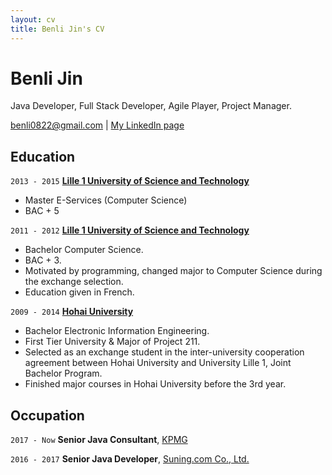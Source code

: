 ```yaml
---
layout: cv
title: Benli Jin's CV
---
```

# Benli Jin
Java Developer, Full Stack Developer, Agile Player, Project Manager.

<div id="webaddress">
<a href="benli0822@gmail.com">benli0822@gmail.com</a>
| <a href="https://www.linkedin.com/in/benlijin/">My LinkedIn page</a>
</div>


<!-- ## Currently

Standing on the shoulders of giants

### Specialized in

Laws of motion, gravitation, minting coins, disliking [Robert Hooke](http://en.wikipedia.org/wiki/Robert_Hooke)


### Research interests

Cooling, power series, optics, alchemy, planetary motions, apples. -->


## Education

`2013 - 2015`
__[Lille 1 University of Science and Technology](https://en.wikipedia.org/wiki/Lille_University_of_Science_and_Technology)__

- Master E-Services (Computer Science)
- BAC + 5
  
`2011 - 2012`
__[Lille 1 University of Science and Technology](https://en.wikipedia.org/wiki/Lille_University_of_Science_and_Technology)__

- Bachelor Computer Science.
- BAC + 3.
- Motivated by programming, changed major to Computer Science during the exchange selection.
- Education given in French.

`2009 - 2014`
__[Hohai University](https://en.wikipedia.org/wiki/Hohai_University)__

- Bachelor Electronic Information Engineering.
- First Tier University & Major of Project 211.
- Selected as an exchange student in the inter-university cooperation agreement between Hohai University and University Lille 1, Joint Bachelor Program.
- Finished major courses in Hohai University before the 3rd year.


<!-- 
## Awards

`2012`
President, *Royal Society*, London, UK

Associate, *French Academy of Science*, Paris, France

 -->

<!-- ## Publications -->

<!-- A list is also available [online](http://scholar.google.co.uk/citations?user=LTOTl0YAAAAJ) -->

<!-- ### Journals

`1669`
Newton Sir I, De analysi per æquationes numero terminorum infinitas. 

`1669`
Lectiones opticæ.

etc. etc. etc. -->
<!-- 
### Patents

`2012`
Infinitesimal calculus for solutions to physics problems, [SMBC](http://www.techdirt.com/articles/20121011/09312820678/if-patents-had-been-around-time-newton.shtml) patent 001 -->


## Occupation

`2017 - Now`
__Senior Java Consultant__, [KPMG](https://en.wikipedia.org/wiki/KPMG)

`2016 - 2017`
__Senior Java Developer__, [Suning.com Co., Ltd.](https://en.wikipedia.org/wiki/Suning.com)



<!-- ### Footer

Last updated: May 2013 -->


